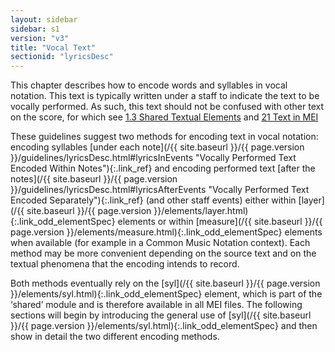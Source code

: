 ```yaml
---
layout: sidebar
sidebar: s1
version: "v3"
title: "Vocal Text"
sectionid: "lyricsDesc"
---
```




This chapter describes how to encode words and syllables in vocal notation. This text
is
typically written under a staff to indicate the text to be vocally performed. As such,
this text
should not be confused with other text on the score, for which see <a class="link_ptr" title="Shared Textual Elements" href="/{{ site.baseurl }}/{{ page.version }}/guidelines/shared.html#sharedTextualElements">1.3 Shared Textual Elements</a> and 
<a class="link_ptr" title="Text in MEI" href="/{{ site.baseurl }}/{{ page.version }}/guidelines/text.html">21 Text in MEI</a>


These guidelines suggest two methods for encoding text in vocal notation: encoding
syllables
[under each note](/{{ site.baseurl }}/{{ page.version }}/guidelines/lyricsDesc.html#lyricsInEvents "Vocally Performed Text Encoded Within Notes"){:.link_ref} and encoding performed text [after the notes](/{{ site.baseurl }}/{{ page.version }}/guidelines/lyricsDesc.html#lyricsAfterEvents "Vocally Performed Text Encoded Separately"){:.link_ref} (and other staff events) either within [layer](/{{ site.baseurl }}/{{ page.version }}/elements/layer.html){:.link_odd_elementSpec} elements or within [measure](/{{ site.baseurl }}/{{ page.version }}/elements/measure.html){:.link_odd_elementSpec} elements when
available (for example in a Common Music Notation context). Each method may be more
convenient
depending on the source text and on the textual phenomena that the encoding intends
to
record.


Both methods eventually rely on the [syl](/{{ site.baseurl }}/{{ page.version }}/elements/syl.html){:.link_odd_elementSpec} element, which is part of the
‘shared’ module and is therefore available in all MEI files. The following
sections will begin by introducing the general use of [syl](/{{ site.baseurl }}/{{ page.version }}/elements/syl.html){:.link_odd_elementSpec} and then show in
detail the two different encoding methods.








